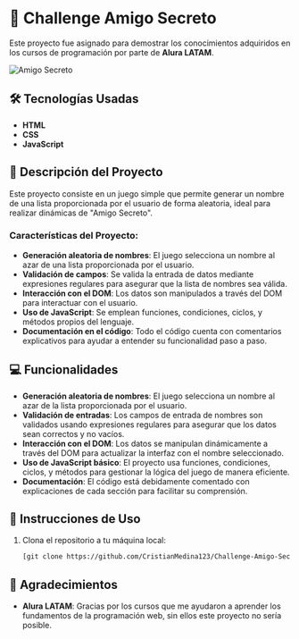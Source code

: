 # 🎉 Challenge Amigo Secreto

Este proyecto fue asignado para demostrar los conocimientos adquiridos en los cursos de programación por parte de **Alura LATAM**.

![Amigo Secreto](https://img.shields.io/badge/project-Amigo_Secreto-orange)

## 🛠️ Tecnologías Usadas

- **HTML**
- **CSS**
- **JavaScript**

## 📖 Descripción del Proyecto

Este proyecto consiste en un juego simple que permite generar un nombre de una lista proporcionada por el usuario de forma aleatoria, ideal para realizar dinámicas de "Amigo Secreto".

### Características del Proyecto:
- **Generación aleatoria de nombres**: El juego selecciona un nombre al azar de una lista proporcionada por el usuario.
- **Validación de campos**: Se valida la entrada de datos mediante expresiones regulares para asegurar que la lista de nombres sea válida.
- **Interacción con el DOM**: Los datos son manipulados a través del DOM para interactuar con el usuario.
- **Uso de JavaScript**: Se emplean funciones, condiciones, ciclos, y métodos propios del lenguaje.
- **Documentación en el código**: Todo el código cuenta con comentarios explicativos para ayudar a entender su funcionalidad paso a paso.

## 💻 Funcionalidades

- **Generación aleatoria de nombres**: El juego selecciona un nombre al azar de la lista proporcionada por el usuario.
- **Validación de entradas**: Los campos de entrada de nombres son validados usando expresiones regulares para asegurar que los datos sean correctos y no vacíos.
- **Interacción con el DOM**: Los datos se manipulan dinámicamente a través del DOM para actualizar la interfaz con el nombre seleccionado.
- **Uso de JavaScript básico**: El proyecto usa funciones, condiciones, ciclos, y métodos para gestionar la lógica del juego de manera eficiente.
- **Documentación**: El código está debidamente comentado con explicaciones de cada sección para facilitar su comprensión.


## 🚀 Instrucciones de Uso

1. Clona el repositorio a tu máquina local:

   ```bash
   [git clone https://github.com/CristianMedina123/Challenge-Amigo-Secreto.git]
## 🙏 Agradecimientos

- **Alura LATAM**: Gracias por los cursos que me ayudaron a aprender los fundamentos de la programación web, sin ellos este proyecto no sería posible.

